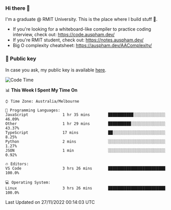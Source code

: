 ### Hi there 👋

I'm a graduate @ RMIT University. This is the place where I build stuff 👀. 

- If you're looking for a whiteboard-like compiler to practice coding interview, check out: https://code.auspham.dev/
- If you're RMIT student, check out: https://notes.auspham.dev/
- Big O complexity cheatsheet: https://auspham.dev/AAComplexity/

### 🔑 Public key

In case you ask, my public key is available [here](https://public.auspham.dev/).

<!--START_SECTION:waka-->
![Code Time](http://img.shields.io/badge/Code%20Time-904%20hrs%2058%20mins-blue)

📊 **This Week I Spent My Time On** 

```text
⌚︎ Time Zone: Australia/Melbourne

💬 Programming Languages: 
JavaScript               1 hr 35 mins        ███████████░░░░░░░░░░░░░░   46.09% 
Other                    1 hr 29 mins        ██████████░░░░░░░░░░░░░░░   43.37% 
TypeScript               17 mins             ██░░░░░░░░░░░░░░░░░░░░░░░   8.25% 
Python                   2 mins              ░░░░░░░░░░░░░░░░░░░░░░░░░   1.27% 
JSON                     1 min               ░░░░░░░░░░░░░░░░░░░░░░░░░   0.92%

🔥 Editors: 
VS Code                  3 hrs 26 mins       █████████████████████████   100.0%

💻 Operating System: 
Linux                    3 hrs 26 mins       █████████████████████████   100.0%

```


 Last Updated on 27/11/2022 00:14:03 UTC
<!--END_SECTION:waka-->

<!--
**rockmanvnx6/rockmanvnx6** is a ✨ _special_ ✨ repository because its `README.md` (this file) appears on your GitHub profile.

Here are some ideas to get you started:

- 🔭 I’m currently working on ...
- 🌱 I’m currently learning ...
- 👯 I’m looking to collaborate on ...
- 🤔 I’m looking for help with ...
- 💬 Ask me about ...
- 📫 How to reach me: ...
- 😄 Pronouns: ...
- ⚡ Fun fact: ...
-->
